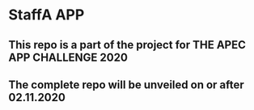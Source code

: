 # StaffA APP
## This repo is a part of the project for THE APEC APP CHALLENGE 2020 
## The complete repo will be unveiled on or after 02.11.2020
